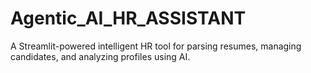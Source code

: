 # Agentic_AI_HR_ASSISTANT
A Streamlit-powered intelligent HR tool for parsing resumes, managing candidates, and analyzing profiles using AI.
